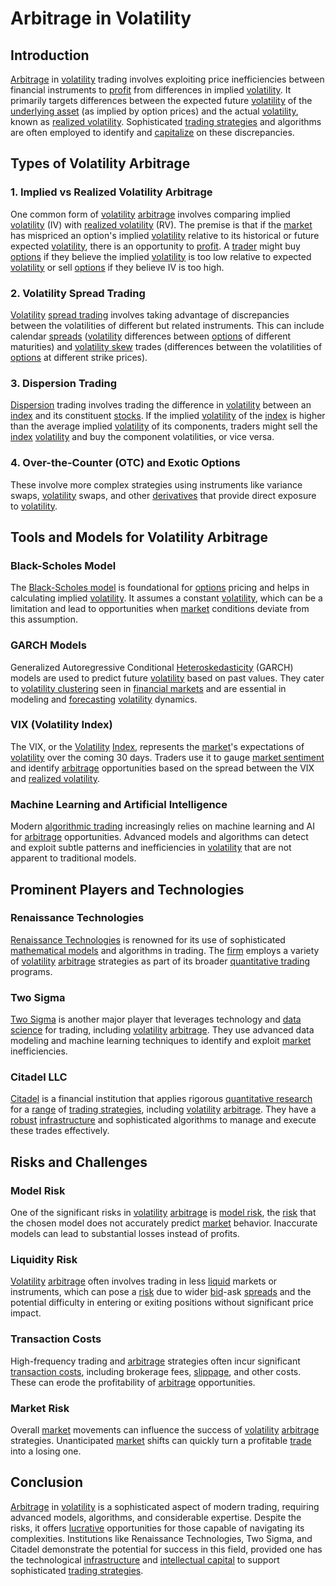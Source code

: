 # Arbitrage in Volatility

## Introduction

[Arbitrage](../a/arbitrage.md) in [volatility](../v/volatility.md) trading involves exploiting price inefficiencies between financial instruments to [profit](../p/profit.md) from differences in implied [volatility](../v/volatility.md). It primarily targets differences between the expected future [volatility](../v/volatility.md) of the [underlying asset](../u/underlying_asset.md) (as implied by option prices) and the actual [volatility](../v/volatility.md), known as [realized volatility](../r/realized_volatility.md). Sophisticated [trading strategies](../t/trading_strategies.md) and algorithms are often employed to identify and [capitalize](../c/capitalize.md) on these discrepancies.

## Types of Volatility Arbitrage

### 1. **Implied vs Realized Volatility Arbitrage**

One common form of [volatility](../v/volatility.md) [arbitrage](../a/arbitrage.md) involves comparing implied [volatility](../v/volatility.md) (IV) with [realized volatility](../r/realized_volatility.md) (RV). The premise is that if the [market](../m/market.md) has mispriced an option's implied [volatility](../v/volatility.md) relative to its historical or future expected [volatility](../v/volatility.md), there is an opportunity to [profit](../p/profit.md). A [trader](../t/trader.md) might buy [options](../o/options.md) if they believe the implied [volatility](../v/volatility.md) is too low relative to expected [volatility](../v/volatility.md) or sell [options](../o/options.md) if they believe IV is too high.

### 2. **Volatility Spread Trading**

[Volatility](../v/volatility.md) [spread trading](../s/spread_trading.md) involves taking advantage of discrepancies between the volatilities of different but related instruments. This can include calendar [spreads](../s/spreads.md) ([volatility](../v/volatility.md) differences between [options](../o/options.md) of different maturities) and [volatility skew](../v/volatility_skew.md) trades (differences between the volatilities of [options](../o/options.md) at different strike prices).

### 3. **Dispersion Trading**

[Dispersion](../d/dispersion.md) trading involves trading the difference in [volatility](../v/volatility.md) between an [index](../i/index.md) and its constituent [stocks](../s/stock.md). If the implied [volatility](../v/volatility.md) of the [index](../i/index.md) is higher than the average implied [volatility](../v/volatility.md) of its components, traders might sell the [index](../i/index.md) [volatility](../v/volatility.md) and buy the component volatilities, or vice versa.

### 4. **Over-the-Counter (OTC) and Exotic Options**

These involve more complex strategies using instruments like variance swaps, [volatility](../v/volatility.md) swaps, and other [derivatives](../d/derivatives.md) that provide direct exposure to [volatility](../v/volatility.md).

## Tools and Models for Volatility Arbitrage

### Black-Scholes Model

The [Black-Scholes model](../b/black-scholes_model.md) is foundational for [options](../o/options.md) pricing and helps in calculating implied [volatility](../v/volatility.md). It assumes a constant [volatility](../v/volatility.md), which can be a limitation and lead to opportunities when [market](../m/market.md) conditions deviate from this assumption.

### GARCH Models

Generalized Autoregressive Conditional [Heteroskedasticity](../h/heteroskedasticity.md) (GARCH) models are used to predict future [volatility](../v/volatility.md) based on past values. They cater to [volatility clustering](../v/volatility_clustering.md) seen in [financial markets](../f/financial_market.md) and are essential in modeling and [forecasting](../f/forecasting.md) [volatility](../v/volatility.md) dynamics.

### VIX (Volatility Index)

The VIX, or the [Volatility](../v/volatility.md) [Index](../i/index.md), represents the [market](../m/market.md)'s expectations of [volatility](../v/volatility.md) over the coming 30 days. Traders use it to gauge [market sentiment](../m/market_sentiment.md) and identify [arbitrage](../a/arbitrage.md) opportunities based on the spread between the VIX and [realized volatility](../r/realized_volatility.md).

### Machine Learning and Artificial Intelligence

Modern [algorithmic trading](../a/algorithmic_trading.md) increasingly relies on machine learning and AI for [arbitrage](../a/arbitrage.md) opportunities. Advanced models and algorithms can detect and exploit subtle patterns and inefficiencies in [volatility](../v/volatility.md) that are not apparent to traditional models.

## Prominent Players and Technologies

### Renaissance Technologies

[Renaissance Technologies](https://www.rentec.com/) is renowned for its use of sophisticated [mathematical models](../m/mathematical_models_in_trading.md) and algorithms in trading. The [firm](../f/firm.md) employs a variety of [volatility](../v/volatility.md) [arbitrage](../a/arbitrage.md) strategies as part of its broader [quantitative trading](../q/quantitative_trading.md) programs.

### Two Sigma

[Two Sigma](https://www.twosigma.com/) is another major player that leverages technology and [data science](../d/data_science_in_trading.md) for trading, including [volatility](../v/volatility.md) [arbitrage](../a/arbitrage.md). They use advanced data modeling and machine learning techniques to identify and exploit [market](../m/market.md) inefficiencies.

### Citadel LLC

[Citadel](https://www.citadel.com/) is a financial institution that applies rigorous [quantitative research](../q/quantitative_research.md) for a [range](../r/range.md) of [trading strategies](../t/trading_strategies.md), including [volatility](../v/volatility.md) [arbitrage](../a/arbitrage.md). They have a [robust](../r/robust.md) [infrastructure](../i/infrastructure.md) and sophisticated algorithms to manage and execute these trades effectively.

## Risks and Challenges

### Model Risk

One of the significant risks in [volatility](../v/volatility.md) [arbitrage](../a/arbitrage.md) is [model risk](../m/model_risk.md), the [risk](../r/risk.md) that the chosen model does not accurately predict [market](../m/market.md) behavior. Inaccurate models can lead to substantial losses instead of profits.

### Liquidity Risk

[Volatility](../v/volatility.md) [arbitrage](../a/arbitrage.md) often involves trading in less [liquid](../l/liquid.md) markets or instruments, which can pose a [risk](../r/risk.md) due to wider [bid](../b/bid.md)-ask [spreads](../s/spreads.md) and the potential difficulty in entering or exiting positions without significant price impact.

### Transaction Costs

High-frequency trading and [arbitrage](../a/arbitrage.md) strategies often incur significant [transaction costs](../t/transaction_costs.md), including brokerage fees, [slippage](../s/slippage.md), and other costs. These can erode the profitability of [arbitrage](../a/arbitrage.md) opportunities.

### Market Risk

Overall [market](../m/market.md) movements can influence the success of [volatility](../v/volatility.md) [arbitrage](../a/arbitrage.md) strategies. Unanticipated [market](../m/market.md) shifts can quickly turn a profitable [trade](../t/trade.md) into a losing one.

## Conclusion

[Arbitrage](../a/arbitrage.md) in [volatility](../v/volatility.md) is a sophisticated aspect of modern trading, requiring advanced models, algorithms, and considerable expertise. Despite the risks, it offers [lucrative](../l/lucrative.md) opportunities for those capable of navigating its complexities. Institutions like Renaissance Technologies, Two Sigma, and Citadel demonstrate the potential for success in this field, provided one has the technological [infrastructure](../i/infrastructure.md) and [intellectual capital](../i/intellectual_capital.md) to support sophisticated [trading strategies](../t/trading_strategies.md).